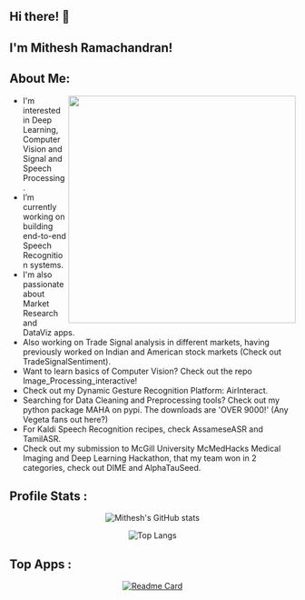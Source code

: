 ## Hi there! 👋

## I'm Mithesh Ramachandran!

About Me:
---
<img align="right" img src="https://user-images.githubusercontent.com/64850155/141142848-d50a49a5-e5ff-443d-bf43-5b5e8bddd14d.gif" width = 400>


- I'm interested in Deep Learning, Computer Vision and Signal and Speech Processing.
- I’m currently working on building end-to-end Speech Recognition systems.
- I'm also passionate about Market Research and DataViz apps.
- Also working on Trade Signal analysis in different markets, having previously worked on Indian and American stock markets (Check out TradeSignalSentiment).
- Want to learn basics of Computer Vision? Check out the repo Image_Processing_interactive!
- Check out my Dynamic Gesture Recognition Platform: AirInteract.
- Searching for Data Cleaning and Preprocessing tools? Check out my python package MAHA on pypi. The downloads are 'OVER 9000!' (Any Vegeta fans out here?)
- For Kaldi Speech Recognition recipes, check AssameseASR and TamilASR.
- Check out my submission to McGill University McMedHacks Medical Imaging and Deep Learning Hackathon, that my team won in 2 categories, check out DIME and AlphaTauSeed.


## Profile Stats : 
<div align="center">
  
![Mithesh's GitHub stats](https://github-readme-stats.vercel.app/api?username=259mit&show_icons=true&theme=dark)

![Top Langs](https://github-readme-stats.vercel.app/api/top-langs/?username=259mit&layout=compact&theme=dark)

<div align="left">
  
## Top Apps :
  
<div align="center">
  
[![Readme Card](https://github-readme-stats.vercel.app/api/pin/?username=259mit&repo=AirInteract&theme=dark)](https://github.com/259mit/AirInteract)



  


